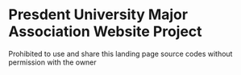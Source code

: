 # Presdent University Major Association Website Project
Prohibited to use and share this landing page source codes without permission with the owner
